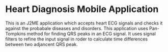 Heart Diagnosis Mobile Application
==============

This is an J2ME application which accepts heart ECG signals and checks
it against the probabale diseases and disorders. This application uses
Pan-Tompkins method for finding QRS peaks in an ECG signal. It uses
signal filters to refine the input signal in roder to calculate time
differences between two adjancent QRS peak.
